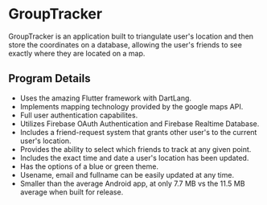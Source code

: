 # GroupTracker
GroupTracker is an application built to triangulate user's location and then store the coordinates on a database, allowing the user's friends to see exactly where they are located on a map.

## Program Details
- Uses the amazing Flutter framework with DartLang.
- Implements mapping technology provided by the google maps API.
- Full user authentication capabilites.
- Utilizes Firebase OAuth Authentication and Firebase Realtime Database.
- Includes a friend-request system that grants other user's to the current user's location.
- Provides the ability to select which friends to track at any given point.
- Includes the exact time and date a user's location has been updated.
- Has the options of a blue or green theme.
- Usename, email and fullname can be easily updated at any time.
- Smaller than the average Android app, at only 7.7 MB vs the 11.5 MB average when built for release.
